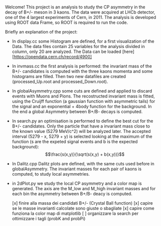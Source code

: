 Welcome!
This project is an analysis to study the CP asymmetry in the decay of B+/- meson in 3 kaons.
The data were acquired at LHCb detector, one of the 4 largest experiments of Cern, in 2011.
The analysis is developed using ROOT data Frame, so ROOT is required to run the code.

Briefly an explanation of the project:

 - In display.cc some Histogram are defined, for a first visualization of the Data. The data files contain 25 variables for the analysis divided in column, only 20 are analyzed. The Data can be loaded [here][https://opendata.cern.ch/record/4900]
 - In invmass.cc the first analysis is performed: the invariant mass of the B+/- candidates is computed with the three kaons momenta and some histograms are filled. Then two new datafiles are created (processed_Up.root and processed_Down.root).
 - In globalAsymmetry.cpp some cuts are defined and applied to discard events with Muons and Pions. The recostructed invariant mass is fitted, using the Cruijff function (a gaussian function with asymmetric tails) for the signal and an exponential + 4body function for the background. In the end a global Asymmetry between B+/B- decays is computed.  
 - In search.py an optimisation is performed to define the best cut for the B+/- candidates. Only the particle that have a invariant mass close to the known value (5279 MeV/c^2) will be analyzed later. The accepted interval (5279 - x, 5279 + y) is selected looking at the maximum of the function (s are the expeted signal events and b is the expected background):
  $$\frac{s(x,y)}{\sqrt(s(x,y) + b(x,y))}$$ 
 - In Dalitz.cpp Dalitz plots are defined, with the same cuts used before in globalAsymmetry. The invariant masses for each pair of kaons is computed, to study local asymmetries.
 - in 2dPlot.py we study the local CP asymmetry and a color map is generated. The axis are the M_low and M_high invariant masses and for each bin the asymmetry between B+/B- deacy is computed. 


	[x] finire alla massa dei candidati B+/- (Crystal Ball function)
	[x] capire se le masse invarianti calcolate sono giuste o sbagliate
	[x] capire come funziona la color map di matplotlib
	[ ] organizzare la search per ottimizzare i tagli (probK and probPi)

